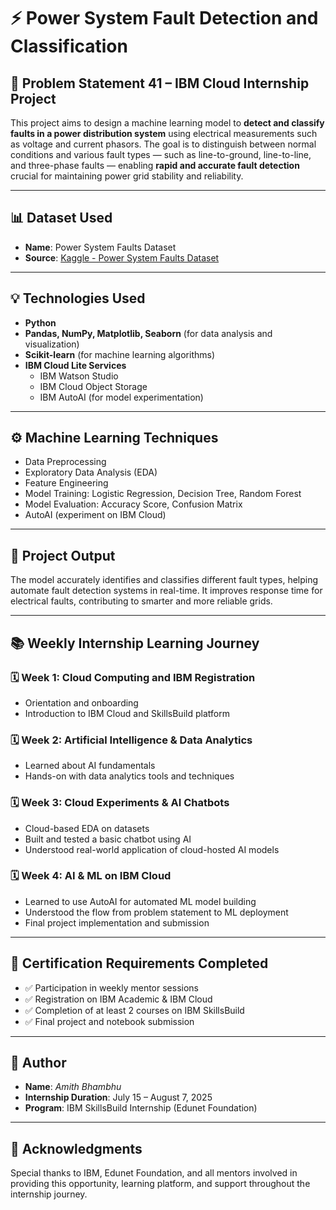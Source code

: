 # ⚡ Power System Fault Detection and Classification

## 🧠 Problem Statement 41 – IBM Cloud Internship Project

This project aims to design a machine learning model to **detect and classify faults in a power distribution system** using electrical measurements such as voltage and current phasors. The goal is to distinguish between normal conditions and various fault types — such as line-to-ground, line-to-line, and three-phase faults — enabling **rapid and accurate fault detection** crucial for maintaining power grid stability and reliability.

---

## 📊 Dataset Used

- **Name**: Power System Faults Dataset  
- **Source**: [Kaggle - Power System Faults Dataset](https://www.kaggle.com/datasets/ziya07/power-system-faults-dataset)

---

## 💡 Technologies Used

- **Python**
- **Pandas, NumPy, Matplotlib, Seaborn** (for data analysis and visualization)
- **Scikit-learn** (for machine learning algorithms)
- **IBM Cloud Lite Services**
  - IBM Watson Studio
  - IBM Cloud Object Storage
  - IBM AutoAI (for model experimentation)

---

## ⚙️ Machine Learning Techniques

- Data Preprocessing
- Exploratory Data Analysis (EDA)
- Feature Engineering
- Model Training: Logistic Regression, Decision Tree, Random Forest
- Model Evaluation: Accuracy Score, Confusion Matrix
- AutoAI (experiment on IBM Cloud)

---

## 🧪 Project Output

The model accurately identifies and classifies different fault types, helping automate fault detection systems in real-time. It improves response time for electrical faults, contributing to smarter and more reliable grids.

---

## 📚 Weekly Internship Learning Journey

### 🗓️ Week 1: Cloud Computing and IBM Registration
- Orientation and onboarding
- Introduction to IBM Cloud and SkillsBuild platform

### 🗓️ Week 2: Artificial Intelligence & Data Analytics
- Learned about AI fundamentals
- Hands-on with data analytics tools and techniques

### 🗓️ Week 3: Cloud Experiments & AI Chatbots
- Cloud-based EDA on datasets
- Built and tested a basic chatbot using AI
- Understood real-world application of cloud-hosted AI models

### 🗓️ Week 4: AI & ML on IBM Cloud
- Learned to use AutoAI for automated ML model building
- Understood the flow from problem statement to ML deployment
- Final project implementation and submission

---

## 🧾 Certification Requirements Completed

- ✅ Participation in weekly mentor sessions  
- ✅ Registration on IBM Academic & IBM Cloud  
- ✅ Completion of at least 2 courses on IBM SkillsBuild  
- ✅ Final project and notebook submission  

---

## 👤 Author

- **Name**: *Amith Bhambhu*
- **Internship Duration**: July 15 – August 7, 2025  
- **Program**: IBM SkillsBuild Internship (Edunet Foundation)

---

## 📌 Acknowledgments

Special thanks to IBM, Edunet Foundation, and all mentors involved in providing this opportunity, learning platform, and support throughout the internship journey.


